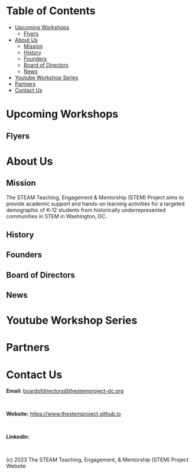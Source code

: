 # **Table of Contents** #

* [Upcoming Workshops](#upcomingworkshops)
  * [Flyers](#flyers)
* [About Us](#aboutus)
  * [Mission](#mission)
  * [History](#history)
  * [Founders](#founders)
  * [Board of Directors](#boardofdirectors)
  * [News](#news)
* [Youtube Workshop Series](#youtubeworkshopseries)
* [Partners](#partners)
* [Contact Us](#contactus)


# **Upcoming Workshops** #

## **Flyers** ##

# **About Us** #

## **Mission** ##

The STEAM Teaching, Engagement & Mentorship (STEM) Project aims to provide academic support and hands-on learning activities for a targeted demographic of K-12 students from historically underrepresented communities in STEM in Washington, DC.

## **History** ##

## **Founders** ###

## **Board of Directors** ##

## **News** ##

# **Youtube Workshop Series** #

# **Partners** #

# **Contact Us** #

**Email:** boardofdirectors@thestemproject-dc.org

<br>

**Website:** https://www.thestemproject.github.io

<br>

**LinkedIn:**

<br>

(c) 2023 The STEAM Teaching, Engagement, & Mentorship (STEM) Project Website




